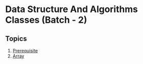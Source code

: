 # Data Structure And Algorithms Classes (Batch - 2)

## Topics

01. [Prerequisite](/01%20-%20Prerequisite/README.md)
02. [Array](/02%20-%20Array/README.md)
